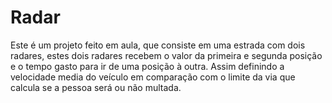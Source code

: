 # Radar
Este é um projeto feito em aula, que consiste em uma estrada com dois radares, estes dois radares recebem o valor da primeira e segunda posição e o tempo gasto para ir de uma posição à outra.
Assim definindo a velocidade media do veículo em comparação com o limite da via que calcula se a pessoa será ou não multada.
